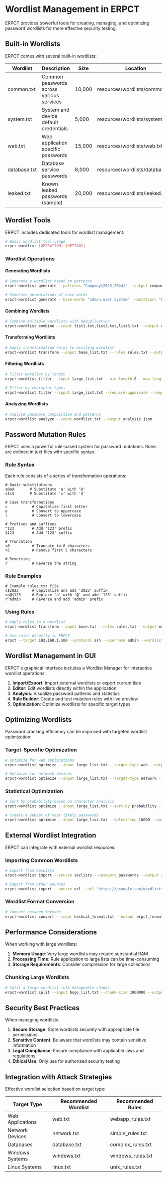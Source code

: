 # Wordlist Management in ERPCT

ERPCT provides powerful tools for creating, managing, and optimizing password wordlists for more effective security testing.

## Built-in Wordlists

ERPCT comes with several built-in wordlists:

| Wordlist | Description | Size | Location |
|----------|-------------|------|----------|
| common.txt | Common passwords across various services | 10,000 | resources/wordlists/common.txt |
| system.txt | System and device default credentials | 5,000 | resources/wordlists/system.txt |
| web.txt | Web application specific passwords | 15,000 | resources/wordlists/web.txt |
| database.txt | Database service passwords | 8,000 | resources/wordlists/database.txt |
| leaked.txt | Known leaked passwords (sample) | 20,000 | resources/wordlists/leaked.txt |

## Wordlist Tools

ERPCT includes dedicated tools for wordlist management:

```bash
# Basic wordlist tool usage
erpct-wordlist [OPERATION] [OPTIONS]
```

### Wordlist Operations

#### Generating Wordlists

```bash
# Generate a wordlist based on patterns
erpct-wordlist generate --patterns "Company{2023,2024}" --output company_passwords.txt

# Generate permutations of base words
erpct-wordlist generate --base-words "admin,user,system" --mutations "Aa@" --output permutations.txt
```

#### Combining Wordlists

```bash
# Combine multiple wordlists with deduplication
erpct-wordlist combine --input list1.txt,list2.txt,list3.txt --output combined.txt --deduplicate
```

#### Transforming Wordlists

```bash
# Apply transformation rules to existing wordlist
erpct-wordlist transform --input base_list.txt --rules rules.txt --output transformed.txt
```

#### Filtering Wordlists

```bash
# Filter wordlist by length
erpct-wordlist filter --input large_list.txt --min-length 8 --max-length 16 --output filtered.txt

# Filter by character types
erpct-wordlist filter --input large_list.txt --require-uppercase --require-digits --output complex_passwords.txt
```

#### Analyzing Wordlists

```bash
# Analyze password composition and patterns
erpct-wordlist analyze --input wordlist.txt --output analysis.json
```

## Password Mutation Rules

ERPCT uses a powerful rule-based system for password mutations. Rules are defined in text files with specific syntax.

### Rule Syntax

Each rule consists of a series of transformation operations:

```
# Basic substitutions
s@a@       # Substitute 'a' with '@'
s$s$       # Substitute 's' with '$'

# Case transformations
c           # Capitalize first letter
u           # Convert to uppercase
l           # Convert to lowercase

# Prefixes and suffixes
^123        # Add '123' prefix
$123        # Add '123' suffix

# Truncation
<8          # Truncate to 8 characters
>5          # Remove first 5 characters

# Reversing
r           # Reverse the string
```

### Rule Examples

```
# Example rules.txt file
c$2023      # Capitalize and add '2023' suffix
sa@$123     # Replace 'a' with '@' and add '123' suffix
r^admin     # Reverse and add 'admin' prefix
```

### Using Rules

```bash
# Apply rules to a wordlist
erpct-wordlist transform --input base.txt --rules rules.txt --output mutated.txt

# Use rules directly in ERPCT
erpct --target 192.168.1.100 --protocol ssh --username admin --wordlist base.txt --rules rules.txt
```

## Wordlist Management in GUI

ERPCT's graphical interface includes a Wordlist Manager for interactive wordlist operations:

1. **Import/Export**: Import external wordlists or export current lists
2. **Editor**: Edit wordlists directly within the application
3. **Analysis**: Visualize password patterns and statistics
4. **Rule Builder**: Create and test mutation rules with live preview
5. **Optimization**: Optimize wordlists for specific target types

## Optimizing Wordlists

Password cracking efficiency can be improved with targeted wordlist optimization:

### Target-Specific Optimization

```bash
# Optimize for web applications
erpct-wordlist optimize --input large_list.txt --target-type web --output web_optimized.txt

# Optimize for network devices
erpct-wordlist optimize --input large_list.txt --target-type network --output network_optimized.txt
```

### Statistical Optimization

```bash
# Sort by probability based on character analysis
erpct-wordlist optimize --input large_list.txt --sort-by probability --output probability_sorted.txt

# Create a subset of most likely passwords
erpct-wordlist optimize --input large_list.txt --select-top 10000 --output most_likely.txt
```

## External Wordlist Integration

ERPCT can integrate with external wordlist resources:

### Importing Common Wordlists

```bash
# Import from SecLists
erpct-wordlist import --source seclists --category passwords --output imported.txt

# Import from other sources
erpct-wordlist import --source url --url "https://example.com/wordlists/passwords.txt" --output downloaded.txt
```

### Wordlist Format Conversion

```bash
# Convert between formats
erpct-wordlist convert --input hashcat_format.txt --output erpct_format.txt
```

## Performance Considerations

When working with large wordlists:

1. **Memory Usage**: Very large wordlists may require substantial RAM
2. **Processing Time**: Rule application to large lists can be time-consuming
3. **Storage Requirements**: Consider compression for large collections

### Chunking Large Wordlists

```bash
# Split a large wordlist into manageable chunks
erpct-wordlist split --input huge_list.txt --chunk-size 1000000 --output-prefix chunk_
```

## Security Best Practices

When managing wordlists:

1. **Secure Storage**: Store wordlists securely with appropriate file permissions
2. **Sensitive Content**: Be aware that wordlists may contain sensitive information
3. **Legal Compliance**: Ensure compliance with applicable laws and regulations
4. **Ethical Use**: Only use for authorized security testing

## Integration with Attack Strategies

Effective wordlist selection based on target type:

| Target Type | Recommended Wordlist | Recommended Rules |
|-------------|----------------------|-------------------|
| Web Applications | web.txt | webapp_rules.txt |
| Network Devices | network.txt | simple_rules.txt |
| Databases | database.txt | complex_rules.txt |
| Windows Systems | windows.txt | windows_rules.txt |
| Linux Systems | linux.txt | unix_rules.txt |
